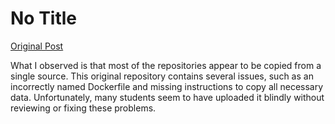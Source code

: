 # No Title

[Original Post](https://discourse.onlinedegree.iitm.ac.in/t/171141/362)

<p>What I observed is that most of the repositories appear to be copied from a single source. This original repository contains several issues, such as an incorrectly named Dockerfile and missing instructions to copy all necessary data. Unfortunately, many students seem to have uploaded it blindly without reviewing or fixing these problems.</p>